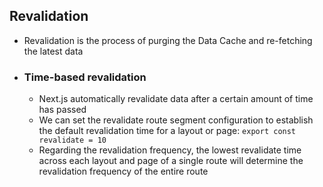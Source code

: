 ## Revalidation

- Revalidation is the process of purging the Data Cache and re-fetching the latest data
- ### Time-based revalidation
  - Next.js automatically revalidate data after a certain amount of time has passed
  - We can set the revalidate route segment configuration to establish the default revalidation time for a layout or page: `export const revalidate = 10`
  - Regarding the revalidation frequency, the lowest revalidate time across each layout and page of a single route will determine the revalidation frequency of the entire route
